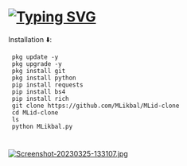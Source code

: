 ##
# [![Typing SVG](https://readme-typing-svg.demolab.com?font=Fira+Code&size=30&pause=1000&color=FFFE00&width=435&lines=MLid-clone+%E2%9C%85)](https://git.io/typing-svg)



Installation ⬇️:



     pkg update -y
     pkg upgrade -y
     pkg install git
     pkg install python
     pip install requests
     pip install bs4
     pip install rich
     git clone https://github.com/MLikbal/MLid-clone
     cd MLid-clone
     ls
     python MLikbal.py

#

[![Screenshot-20230325-133107.jpg](https://i.postimg.cc/mDb82pxX/Screenshot-20230325-133107.jpg)](https://postimg.cc/7CWgKVZ0)
